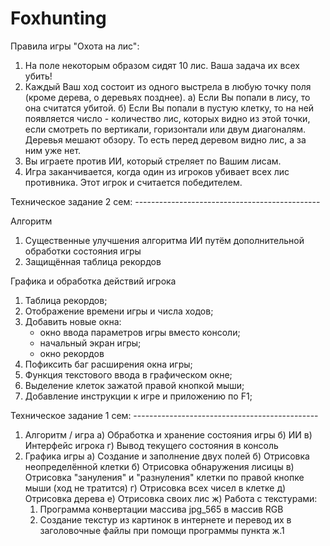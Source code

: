 # Foxhunting

Правила игры "Охота на лис":
  1) На поле некоторым образом сидят 10 лис. Ваша задача их всех убить!
  2) Каждый Ваш ход состоит из одного выстрела в любую точку поля (кроме дерева, о деревьях позднее).
    а) Если Вы попали в лису, то она считатся убитой.
    б) Если Вы попали в пустую клетку, то на ней появляется число - количество лис, которых видно из этой точки, если смотреть по вертикали, горизонтали или двум диагоналям. Деревья мешают обзору. То есть перед деревом видно лис, а за ним уже нет.
  3) Вы играете против ИИ, который стреляет по Вашим лисам.
  4) Игра заканчивается, когда один из игроков убивает всех лис противника. Этот игрок и считается победителем.

Техническое задание 2 сем: ----------------------------------------------

Алгоритм
1) Существенные улучшения алгоритма ИИ путём дополнительной обработки состояния игры
2) Защищённая таблица рекордов

Графика и обработка действий игрока
  1) Таблица рекордов;
  2) Отображение времени игры и числа ходов;
  3) Добавить новые окна:
      - окно ввода параметров игры вместо консоли;
      - начальный экран игры;
      - окно рекордов
  4) Пофиксить баг расширения окна игры;
  5) Функция текстового ввода в графическом окне;
  6) Выделение клеток зажатой правой кнопкой мыши;
  7) Добавление инструкции к игре и приложению по F1;

Техническое задание 1 сем: ----------------------------------------------
1) Алгоритм / игра 
  а) Обработка и хранение состояния игры 
  б) ИИ 
  в) Интерфейс игрока 
  г) Вывод текущего состояния в консоль
2) Графика игры
  а) Создание и заполнение двух полей
  б) Отрисовка неопределённой клетки
  б) Отрисовка обнаружения лисицы
  в) Отрисовка "зануления" и "разнуления" клетки по правой кнопке мыши (ход не тратится)
  г) Отрисовка всех чисел в клетке
  д) Отрисовка дерева
  е) Отрисовка своих лис
  ж) Работа с текстурами:
    1) Программа конвертации массива jpg_565 в массив RGB
    2) Создание текстур из картинок в интернете и перевод их в заголовочные файлы при помощи программы пункта ж.1
